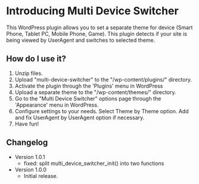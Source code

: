 # Introducing Multi Device Switcher

This WordPress plugin allows you to set a separate theme for device (Smart Phone, Tablet PC, Mobile Phone, Game).
This plugin detects if your site is being viewed by UserAgent and switches to selected theme.

## How do I use it?

1. Unzip files.
2. Upload "multi-device-switcher" to the "/wp-content/plugins/" directory.
3. Activate the plugin through the 'Plugins' menu in WordPress
4. Upload a separate theme to the "/wp-content/themes/" directory.
5. Go to the "Multi Device Switcher" options page through the 'Appearance' menu in WordPress.
6. Configure settings to your needs. Select Theme by Theme option. Add and fix UserAgent by UserAgent option if necessary.
7. Have fun!

## Changelog

* Version 1.0.1
	* fixed: split multi_device_switcher_init() into two functions
* Version 1.0.0
	* Initial release.
